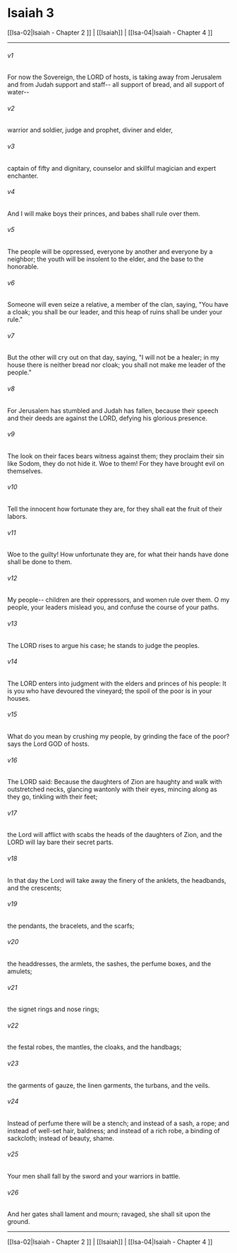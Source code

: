 # Isaiah 3

[[Isa-02|Isaiah - Chapter 2 ]] | [[Isaiah]] | [[Isa-04|Isaiah - Chapter 4 ]]
***

###### v1
For now the Sovereign, the LORD of hosts, is taking away from Jerusalem and from Judah support and staff-- all support of bread, and all support of water--
###### v2
warrior and soldier, judge and prophet, diviner and elder,
###### v3
captain of fifty and dignitary, counselor and skillful magician and expert enchanter.
###### v4
And I will make boys their princes, and babes shall rule over them.
###### v5
The people will be oppressed, everyone by another and everyone by a neighbor; the youth will be insolent to the elder, and the base to the honorable.
###### v6
Someone will even seize a relative, a member of the clan, saying, "You have a cloak; you shall be our leader, and this heap of ruins shall be under your rule."
###### v7
But the other will cry out on that day, saying, "I will not be a healer; in my house there is neither bread nor cloak; you shall not make me leader of the people."
###### v8
For Jerusalem has stumbled and Judah has fallen, because their speech and their deeds are against the LORD, defying his glorious presence.
###### v9
The look on their faces bears witness against them; they proclaim their sin like Sodom, they do not hide it. Woe to them! For they have brought evil on themselves.
###### v10
Tell the innocent how fortunate they are, for they shall eat the fruit of their labors.
###### v11
Woe to the guilty! How unfortunate they are, for what their hands have done shall be done to them.
###### v12
My people-- children are their oppressors, and women rule over them. O my people, your leaders mislead you, and confuse the course of your paths.
###### v13
The LORD rises to argue his case; he stands to judge the peoples.
###### v14
The LORD enters into judgment with the elders and princes of his people: It is you who have devoured the vineyard; the spoil of the poor is in your houses.
###### v15
What do you mean by crushing my people, by grinding the face of the poor? says the Lord GOD of hosts.
###### v16
The LORD said: Because the daughters of Zion are haughty and walk with outstretched necks, glancing wantonly with their eyes, mincing along as they go, tinkling with their feet;
###### v17
the Lord will afflict with scabs the heads of the daughters of Zion, and the LORD will lay bare their secret parts.
###### v18
In that day the Lord will take away the finery of the anklets, the headbands, and the crescents;
###### v19
the pendants, the bracelets, and the scarfs;
###### v20
the headdresses, the armlets, the sashes, the perfume boxes, and the amulets;
###### v21
the signet rings and nose rings;
###### v22
the festal robes, the mantles, the cloaks, and the handbags;
###### v23
the garments of gauze, the linen garments, the turbans, and the veils.
###### v24
Instead of perfume there will be a stench; and instead of a sash, a rope; and instead of well-set hair, baldness; and instead of a rich robe, a binding of sackcloth; instead of beauty, shame.
###### v25
Your men shall fall by the sword and your warriors in battle.
###### v26
And her gates shall lament and mourn; ravaged, she shall sit upon the ground.

***

[[Isa-02|Isaiah - Chapter 2 ]] | [[Isaiah]] | [[Isa-04|Isaiah - Chapter 4 ]]
